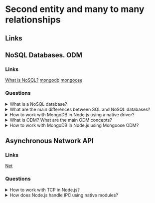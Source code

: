 # Second entity and many to many relationships

## Links

## NoSQL Databases. ODM

### Links
[What is NoSQL?](https://aws.amazon.com/nosql/?nc1=h_ls)
[mongodb](https://www.npmjs.com/package/mongodb)
[mongoose](https://www.npmjs.com/package/mongoose)

### Questions

<details>
  <summary>What is a NoSQL database?</summary>

  NoSQL databases are a set of databases that don't use SQL. This concept combines a few types of databases as key-values, documents, graphs, memory.

  NoSQL databases have a great fit for many modern applications such as mobile, web, and gaming that require flexible, scalable, high-performance, and highly functional databases to provide great user experiences.

  Advantages:

  * Flexibility: NoSQL databases provide flexible data structures and enable faster and more iterative development.
  * Scalability: NoSQL databases generally have a design that allows scaling out by using distributed clusters.
  * High-performance: NoSQL databases have great optimization for reading/writing operation.
  * Highly functional: NoSQL databases provide high functionality and data types. Moreover, data models are more understandable because almost the same as the object model.

</details>

<details>
  <summary>What are the main differences between SQL and NoSQL databases?</summary>
  
  For defining differences between SQL and NoSQL databases, needs to compare them by a few points.

  Firstly, optimal workloads:

  Relational databases are designed for transactional and strongly consistent online transaction processing (OLTP) applications and are well for online analytical processing (OLAP).

  The design of NoSQL databases has optimization for many data access patterns that include low-latency applications. And the design of NoSQL search databases has optimizations for analytics over semi-structured data.

  Secondly, Data model:

  The relational model normalizes data into tables that are composed of rows and columns. A schema strictly defines the tables, rows, columns, indexes, relationships between tables, and other database elements. The database enforces the referential integrity in relationships between tables. 

  NoSQL databases provide data models such as key-value, document, and graph. They have optimization for performance and scale.
  Third, Performance:

  SQL databases. Performance is generally dependent on the disk subsystem. The optimization of queries, indexes, and table structure is often required to achieve peak performance.

  NoSQL databases. Performance is generally a function of the underlying hardware cluster size, network latency, and the calling application.

  Forth, Scale:

  Relational databases typically scale up by increasing the compute capabilities of the hardware or scale-out by adding replicas for read-only workloads.

  NoSQL databases usually are partitionable because access patterns can scale out by using distributed architecture to increase throughput that provides consistent performance at a near-boundless scale.

  Last one, APIs:

  Requests to store and retrieve data use queries that conform to a structured query language (SQL). These queries are parsed and executed by the relational database.

  Object-based APIs allow app developers to store and retrieve data structures. Partition keys let apps look up key-value pairs, column sets, or documents that contain serialized app objects and attributes.

</details>

<details>
  <summary>How to work with MongoDB in Node.js using a native driver?</summary>

  It is possible to install the package of the native driver into dependencies.

</details>

<details>
  <summary>What is ODM? What are the main ODM concepts?</summary>
  
  Object-document mapping is the same programming technique as ORM but works with documents into NoSQL databases.

</details>

<details>
  <summary>How to work with MongoDB in Node.js using Mongoose ODM?</summary>
  
  It is possible to install the package of the Mongoose into dependencies.

</details>

## Asynchronous Network API

### Links
[Net](https://nodejs.org/api/net.html)

### Questions

<details>
  <summary>How to work with TCP in Node.js?</summary>

  It is possible to use the Net package for working with TCP protocol.

  Create server: ```net.createServer(...)```

  Create connection: ```net.createConnection(...)```

</details>

<details>
  <summary>How does Node.js handle IPC using native modules?</summary>

  The same way as for TCP but instead of port and host params using a path.

</details>

